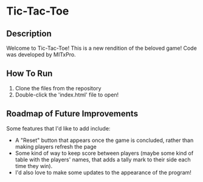 # Tic-Tac-Toe

## Description
Welcome to Tic-Tac-Toe! This is a new rendition of the beloved game! Code was developed by MITxPro.

## How To Run
1. Clone the files from the repository
2. Double-click the 'index.html' file to open!

## Roadmap of Future Improvements
Some features that I'd like to add include:
* A "Reset" button that appears once the game is concluded, rather than making players refresh the page
* Some kind of way to keep score between players (maybe some kind of table with the players' names, that adds a tally mark to their side each time they win).
* I'd also love to make some updates to the appearance of the program!
